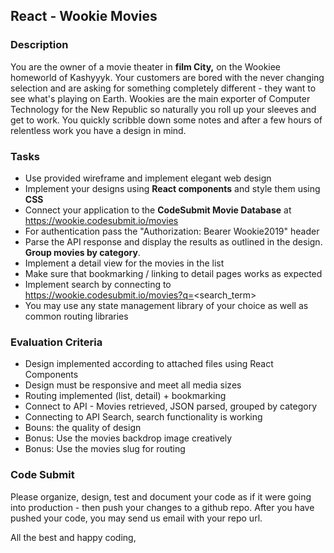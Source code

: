 ## React - Wookie Movies

### Description

You are the owner of a movie theater in **film City,** on the Wookiee homeworld of Kashyyyk. Your customers are bored with the never changing selection and are asking for something completely different - they want to see what's playing on Earth. Wookies are the main exporter of Computer Technology for the New Republic so naturally you roll up your sleeves and get to work. You quickly scribble down some notes and after a few hours of relentless work you have a design in mind.

### Tasks

-   Use provided wireframe and implement elegant web design
-   Implement your designs using **React components** and style them using **CSS**
-   Connect your application to the **CodeSubmit Movie Database** at https://wookie.codesubmit.io/movies
-   For authentication pass the "Authorization: Bearer Wookie2019" header
-   Parse the API response and display the results as outlined in the design. **Group movies by category**.
-   Implement a detail view for the movies in the list
-   Make sure that bookmarking / linking to detail pages works as expected
-   Implement search by connecting to https://wookie.codesubmit.io/movies?q=<search_term>
-   You may use any state management library of your choice as well as common routing libraries

### Evaluation Criteria

-   Design implemented according to attached files using React Components
-   Design must be responsive and meet all media sizes
-   Routing implemented (list, detail) + bookmarking
-   Connect to API - Movies retrieved, JSON parsed, grouped by category
-   Connecting to API Search, search functionality is working
-   Bouns: the quality of design
-   Bonus: Use the movies backdrop image creatively
-   Bonus: Use the movies slug for routing

### Code Submit

Please organize, design, test and document your code as if it were
going into production - then push your changes to a github repo. After you have pushed your code, you may send us email with your repo url.

All the best and happy coding,
